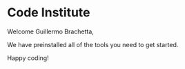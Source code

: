 # Code Institute

Welcome Guillermo Brachetta,

We have preinstalled all of the tools you need to get started.

Happy coding!